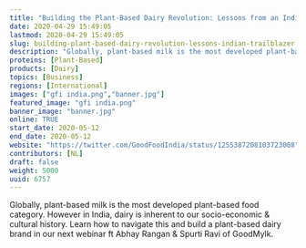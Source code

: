 ```yaml
---
title: "Building the Plant-Based Dairy Revolution: Lessons from an Indian trailblazer"
date: 2020-04-29 15:49:05
lastmod: 2020-04-29 15:49:05
slug: building-plant-based-dairy-revolution-lessons-indian-trailblazer
description: "Globally, plant-based milk is the most developed plant-based food category. However in India, dairy is inherent to our socio-economic & cultural history. Learn how to navigate this and build a plant-based dairy brand in our next webinar ft Abhay Rangan & Spurti Ravi of GoodMylk."
proteins: [Plant-Based]
products: [Dairy]
topics: [Business]
regions: [International]
images: ["gfi india.png","banner.jpg"]
featured_image: "gfi india.png"
banner_image: "banner.jpg"
online: TRUE
start_date: 2020-05-12
end_date: 2020-05-12
website: "https://twitter.com/GoodFoodIndia/status/1255387208103723008"
contributors: [NL]
draft: false
weight: 5000
uuid: 6757
---
```

Globally, plant-based milk is the most developed plant-based food
category. However in India, dairy is inherent to our socio-economic &
cultural history. Learn how to navigate this and build a plant-based
dairy brand in our next webinar ft Abhay Rangan & Spurti Ravi of
GoodMylk.
